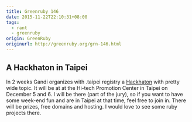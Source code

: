 ```yaml
---
title: Greenruby 146
date: 2015-11-22T22:10:31+08:00
tags:
  - rant
  - greenruby
origin: GreenRuby
originurl: http://greenruby.org/grn-146.html
---
```

## A Hackhaton in Taipei

In 2 weeks Gandi organizes with .taipei registry a [Hackhaton][Hackhaton] with
pretty wide topic. It will be at at the Hi-tech Promotion Center in Taipei on
December 5 and 6. I will be there (part of the jury), so if you want to have
some week-end fun and are in Taipei at that time, feel free to join in. There
will be prizes, free domains and hosting. I would love to see some ruby
projects there.

[Hackhaton]: http://hackathon.taipei/ 
